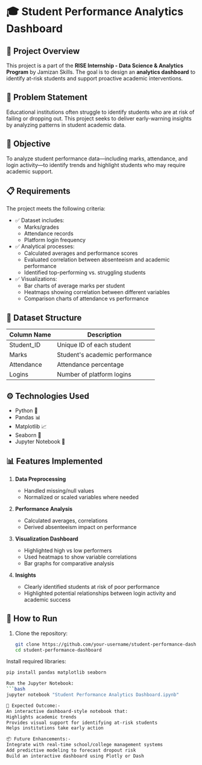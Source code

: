 # 🎓 Student Performance Analytics Dashboard

## 📁 Project Overview

This project is a part of the **RISE Internship - Data Science & Analytics Program** by Jamizan Skills. The goal is to design an **analytics dashboard** to identify at-risk students and support proactive academic interventions.

## 🧠 Problem Statement

Educational institutions often struggle to identify students who are at risk of failing or dropping out. This project seeks to deliver early-warning insights by analyzing patterns in student academic data.

## 🎯 Objective

To analyze student performance data—including marks, attendance, and login activity—to identify trends and highlight students who may require academic support.

## 📋 Requirements

The project meets the following criteria:

- ✅ Dataset includes:
  - Marks/grades
  - Attendance records
  - Platform login frequency
- ✅ Analytical processes:
  - Calculated averages and performance scores
  - Evaluated correlation between absenteeism and academic performance
  - Identified top-performing vs. struggling students
- ✅ Visualizations:
  - Bar charts of average marks per student
  - Heatmaps showing correlation between different variables
  - Comparison charts of attendance vs performance

## 🧾 Dataset Structure

| Column Name | Description                        |
|-------------|------------------------------------|
| Student_ID  | Unique ID of each student          |
| Marks       | Student's academic performance     |
| Attendance  | Attendance percentage              |
| Logins      | Number of platform logins          |

## ⚙️ Technologies Used

- Python 🐍
- Pandas 📊
- Matplotlib 📈
- Seaborn 🎨
- Jupyter Notebook 📒

## 📊 Features Implemented

1. **Data Preprocessing**
   - Handled missing/null values
   - Normalized or scaled variables where needed

2. **Performance Analysis**
   - Calculated averages, correlations
   - Derived absenteeism impact on performance

3. **Visualization Dashboard**
   - Highlighted high vs low performers
   - Used heatmaps to show variable correlations
   - Bar graphs for comparative analysis

4. **Insights**
   - Clearly identified students at risk of poor performance
   - Highlighted potential relationships between login activity and academic success

## 🚀 How to Run

1. Clone the repository:
   ```bash
   git clone https://github.com/your-username/student-performance-dashboard.git
   cd student-performance-dashboard

Install required libraries:
```bash
pip install pandas matplotlib seaborn

Run the Jupyter Notebook:
```bash
jupyter notebook "Student Performance Analytics Dashboard.ipynb"

📌 Expected Outcome:-
An interactive dashboard-style notebook that:
Highlights academic trends
Provides visual support for identifying at-risk students
Helps institutions take early action

📦 Future Enhancements:-
Integrate with real-time school/college management systems
Add predictive modeling to forecast dropout risk
Build an interactive dashboard using Plotly or Dash

